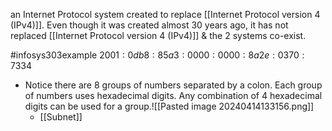 an Internet Protocol system created to replace [[Internet Protocol version 4 (IPv4)]]. Even though it was created almost 30 years ago, it has not replaced [[Internet Protocol version 4 (IPv4)]] & the 2 systems co-exist. 

#infosys303example 
$2001:0db8:85a3:0000:0000:8a2e:0370:7334$
- Notice there are 8 groups of numbers separated by a colon. Each group of numbers uses hexadecimal digits. Any combination of 4 hexadecimal digits can be used for a group.![[Pasted image 20240414133156.png]]
	- [[Subnet]]